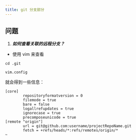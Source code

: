 ```yaml
---
title: git 分支部分
---
```


## 问题

1. ***如何查看关联的远程分支？***

- 使用 vim 来查看

```Shell
cd .git

vim.config
```

就会得到一些信息：

```
[core]
        repositoryformatversion = 0
        filemode = true
        bare = false
        logallrefupdates = true
        ignorecase = true
        precomposeunicode = true
[remote "origin"]
        url = git@github.com:username/projectRepoName.git
        fetch = +refs/heads/*:refs/remotes/origin/*
~                                                      
```
